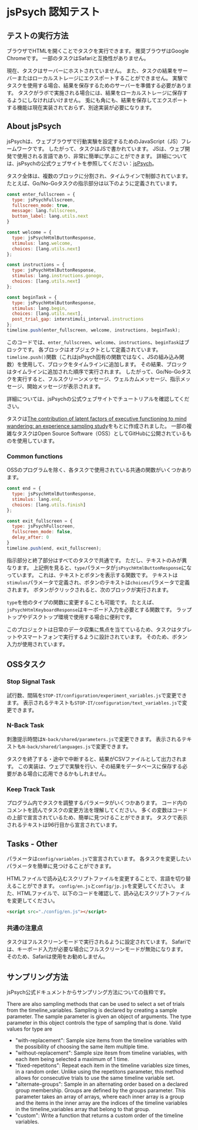 # jsPsych 認知テスト

## テストの実行方法

ブラウザでHTMLを開くことでタスクを実行できます。
推奨ブラウザはGoogle Chromeです。
一部のタスクはSafariと互換性がありません。

現在、タスクはサーバーにホストされていません。
また、タスクの結果をサーバーまたはローカルストレージにエクスポートすることができません。
実験でタスクを使用する場合、結果を保存するためのサーバーを準備する必要があります。
タスクがラボで実施される場合には、結果をローカルストレージに保存するようにしなければいけません。
兎にも角にも、結果を保存してエクスポートする機能は現在実装されておらず、別途実装が必要になります。

## About jsPsych

jsPsychは、ウェブブラウザで行動実験を設定するためのJavaScript（JS）フレームワークです。
したがって、タスクはJSで書かれています。
JSは、ウェブ開発で使用される言語であり、非常に簡単に学ぶことができます。
詳細については、jsPsychの公式ウェブサイトを参照してください：[jsPsych](https://www.jspsych.org/)。

タスク全体は、複数のブロックに分割され、タイムラインで制御されています。
たとえば、Go/No-Goタスクの指示部分は以下のように定義されています。

```javascript
const enter_fullscreen = {
  type: jsPsychFullscreen,
  fullscreen_mode: true,
  message: lang.fullscreen,
  button_label: lang.utils.next
}

const welcome = {
  type: jsPsychHtmlButtonResponse,
  stimulus: lang.welcome,
  choices: [lang.utils.next]
};

const instructions = {
  type: jsPsychHtmlButtonResponse,
  stimulus: lang.instructions.gonogo,
  choices: [lang.utils.next]
};

const beginTask = {
  type: jsPsychHtmlButtonResponse,
  stimulus: lang.begin,
  choices: [lang.utils.next],
  post_trial_gap: interstimuli_interval.instructions
};
timeline.push(enter_fullscreen, welcome, instructions, beginTask);
```

このコードでは、`enter_fullscreen`、`welcome`、`instructions`、`beginTask`はブロックです。
各ブロックはオブジェクトとして定義されています。
`timeline.push()`関数（これはjsPsych固有の関数ではなく、JSの組み込み関数）を使用して、ブロックをタイムラインに追加します。
その結果、ブロックはタイムラインに追加された順序で実行されます。
したがって、Go/No-Goタスクを実行すると、フルスクリーンメッセージ、ウェルカムメッセージ、指示メッセージ、開始メッセージが表示されます。

詳細については、jsPsychの公式ウェブサイトでチュートリアルを確認してください。

タスクは[The contribution of latent factors of executive functioning to mind wandering: an experience sampling study](https://doi.org/10.1186/s41235-022-00383-9)をもとに作成されました。
一部の複雑なタスクはOpen Source Software（OSS）としてGitHubに公開されているものを使用しています。

### Common functions

OSSのプログラムを除く、各タスクで使用されている共通の関数がいくつかあります。

```javascript
const end = {
  type: jsPsychHtmlButtonResponse,
  stimulus: lang.end,
  choices: [lang.utils.finish]
};

const exit_fullscreen = {
  type: jsPsychFullscreen,
  fullscreen_mode: false,
  delay_after: 0
}
timeline.push(end, exit_fullscreen);
```

指示部分と終了部分はすべてのタスクで共通です。
ただし、テキストのみが異なります。
上記例を見ると、`type`パラメータが`jsPsychHtmlButtonResponse`になっています。
これは、テキストとボタンを表示する関数です。
テキストは`stimulus`パラメータで定義され、ボタンのテキストは`choices`パラメータで定義されます。
ボタンがクリックされると、次のブロックが実行されます。

`type`を他のタイプの関数に変更することも可能です。
たとえば、`jsPsychHtmlKeyboardResponse`はキーボード入力を必要とする関数です。
ラップトップやデスクトップ環境で使用する場合に便利です。

このプロジェクトは日常のデータ収集に焦点を当てているため、タスクはタブレットやスマートフォンで実行するように設計されています。
そのため、ボタン入力が使用されています。

## OSSタスク

### Stop Signal Task

試行数、間隔を`STOP-IT/configuration/experiment_variables.js`で変更できます。
表示されるテキストも`STOP-IT/configuration/text_variables.js`で変更できます。

### N-Back Task

刺激提示時間は`N-back/shared/parameters.js`で変更できます。
表示されるテキストも`N-back/shared/languages.js`で変更できます。

タスクを終了する・途中で中断すると、結果がCSVファイルとして出力されます。
この実装は、ウェブで実験を行い、その結果をデータベースに保存する必要がある場合に応用できるかもしれません。

### Keep Track Task

プログラム内でタスクを調整するパラメータがいくつかあります。
コード内のコメントを読んでタスクの変更方法を理解してください。
多くの変数はコードの上部で宣言されているため、簡単に見つけることができます。
タスクで表示されるテキストは96行目から宣言されています。

## Tasks - Other

パラメータは`config/variables.js`で宣言されています。
各タスクを変更したいパラメータを簡単に見つけることができます。

HTMLファイルで読み込むスクリプトファイルを変更することで、言語を切り替えることができます。
`config/en.js`と`config/jp.js`を変更してください。
また、HTMLファイルで、以下のコードを確認して、読み込むスクリプトファイルを変更してください。

```html
<script src="./config/en.js"></script> 
```

### 共通の注意点

タスクはフルスクリーンモードで実行されるように設定されています。
Safariでは、キーボード入力が必要な場合にフルスクリーンモードが無効になります。
そのため、Safariは使用をお勧めしません。

## サンプリング方法

jsPsych公式ドキュメントからサンプリング方法についての抜粋です。

There are also sampling methods that can be used to select a set of trials from the timeline_variables. Sampling is declared by creating a sample parameter. The sample parameter is given an object of arguments. The type parameter in this object controls the type of sampling that is done. Valid values for type are

- "with-replacement": Sample size items from the timeline variables with the possibility of choosing the same item multiple time.
- "without-replacement": Sample size itesm from timeline variables, with each item being selected a maximum of 1 time.
- "fixed-repetitons": Repeat each item in the timeline variables size times, in a random order. Unlike using the repetitons parameter, this method allows for consecutive trials to use the same timeline variable set.
- "alternate-groups": Sample in an alternating order based on a declared group membership. Groups are defined by the groups parameter. This parameter takes an array of arrays, where each inner array is a group and the items in the inner array are the indices of the timeline variables in the timeline_variables array that belong to that group.
- "custom": Write a function that returns a custom order of the timeline variables.
